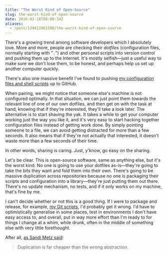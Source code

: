 ```yaml
---
title: "The Worst Kind of Open-Source"
slug: the-worst-kind-of-open-source
date: 2016-02-16T08:00:34Z
aliases:
  - /post/139411961508/the-worst-kind-of-open-source
---
```


There's a growing trend among software developers which I absolutely love. More and more, people are checking their *dotfiles* (configuration files, normally starting with "`.`") and other personal scripts into version control and pushing them up to the Internet. It's mostly selfish—just a useful way to make sure we don't lose them, to be honest, and perhaps help us set up another computer quickly.

There's also one massive benefit I've found to pushing [my configuration files and shell scripts][fygm] up to GitHub.

<!--more-->

When pairing, we might notice that someone else's machine is not configured optimally. In that situation, we can just point them towards the relevant line of one of our own dotfiles, and then get on with the task at hand, knowing that if they're interested, they'll take a look later. The alternative is to start shaving the yak. It takes a while to get your computer working just the way you like it, and it's very easy to start hacking together configuration files instead of getting work done. By simply pointing someone to a file, we can avoid getting distracted for more than a few seconds. It also means that if they're not actually that interested, it doesn't waste more than a few seconds of their time.

In other words, sharing is caring. Just, y'know, go easy on the sharing.

Let's be clear. This is open-source software, same as anything else, but it's the worst kind. No one is going to use your dotfiles as-is—they're going to take the bits they want and fold them into their own. There's going to be massive duplication across repositories because no one is packaging their scripts and configuration into a library—they're just putting them out there. There's no update mechanism, no tests, and if it only works on my machine, that's fine by me.

I can't decide whether or not this is a good thing. If I were to package and release, for example, [my Git scripts][fygm/bin/git], I'd probably get it wrong. I'd have to optimistically generalise in some places, test in environments I don't have easy access to, and overall, put in way more effort than I'm ready to for things I change at a whim, while drunk, often in the middle of something else with very little forethought.

After all, [as Sandi Metz said][The Wrong Abstraction]:

> Duplication is far cheaper than the wrong abstraction.

[fygm]: https://github.com/SamirTalwar/fygm
[fygm/bin/git]: https://github.com/SamirTalwar/fygm/tree/master/bin/git
[The Wrong Abstraction]: http://www.sandimetz.com/blog/2016/1/20/the-wrong-abstraction
